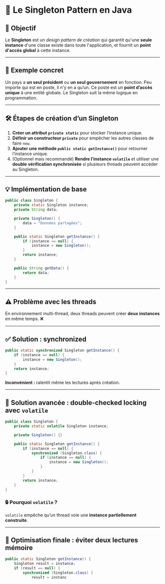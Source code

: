 # 🧠 Le Singleton Pattern en Java

## 🎯 Objectif

Le **Singleton** est un *design pattern de création* qui garantit qu'une **seule instance** d'une classe existe dans toute l'application, et fournit un **point d'accès global** à cette instance.

---

## 📌 Exemple concret

Un pays a **un seul président** ou **un seul gouvernement** en fonction. Peu importe qui est en poste, il n'y en a qu’un. Ce poste est un **point d’accès unique** à une entité globale. Le Singleton suit la même logique en programmation.

---

## 🛠️ Étapes de création d’un Singleton

1. **Créer un attribut `private static`** pour stocker l’instance unique.
2. **Définir un constructeur `private`** pour empêcher les autres classes de faire `new`.
3. **Ajouter une méthode `public static getInstance()`** pour retourner l’instance unique.
4. (Optionnel mais recommandé) **Rendre l’instance `volatile`** et utiliser une **double vérification synchronisée** si plusieurs threads peuvent accéder au Singleton.

---

## 💡 Implémentation de base

```java
public class Singleton {
    private static Singleton instance;
    private String data;

    private Singleton() {
        data = "Données partagées";
    }

    public static Singleton getInstance() {
        if (instance == null) {
            instance = new Singleton();
        }
        return instance;
    }

    public String getData() {
        return data;
    }
}
```

---

## ⚠️ Problème avec les threads

En environnement multi-thread, deux threads peuvent créer **deux instances** en même temps. ❌

---

## ✅ Solution : synchronized

```java
public static synchronized Singleton getInstance() {
    if (instance == null) {
        instance = new Singleton();
    }
    return instance;
}
```

**Inconvénient :** ralentit même les lectures après création.

---

## 🚀 Solution avancée : double-checked locking avec `volatile`

```java
public class Singleton {
    private static volatile Singleton instance;

    private Singleton() {}

    public static Singleton getInstance() {
        if (instance == null) {
            synchronized (Singleton.class) {
                if (instance == null) {
                    instance = new Singleton();
                }
            }
        }
        return instance;
    }
}
```

### 🔒 Pourquoi `volatile` ?

`volatile` empêche qu’un thread voie une **instance partiellement construite**.

---

## 🧪 Optimisation finale : éviter deux lectures mémoire

```java
public static Singleton getInstance() {
    Singleton result = instance;
    if (result == null) {
        synchronized (Singleton.class) {
            result = instanc
```
